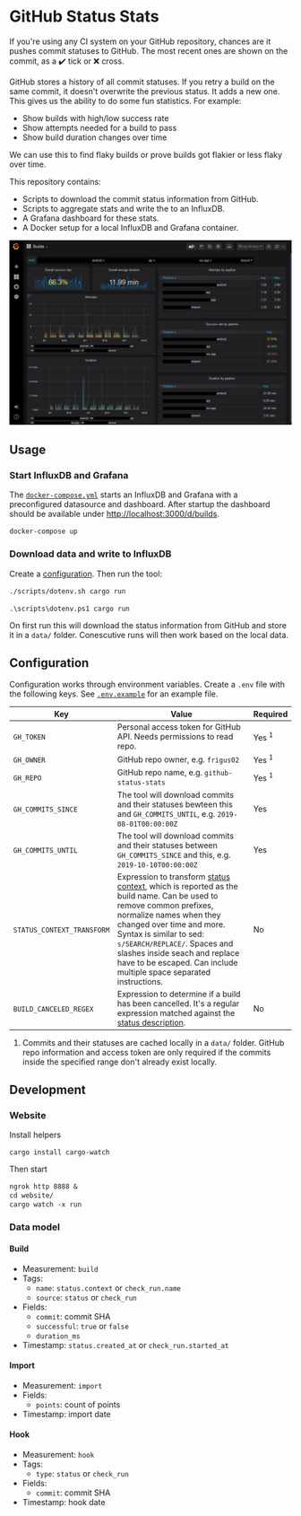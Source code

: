 # GitHub Status Stats

If you're using any CI system on your GitHub repository, chances are it pushes commit statuses to GitHub. The most recent ones are shown on the commit, as a :heavy_check_mark: tick or :x: cross.

GitHub stores a history of all commit statuses. If you retry a build on the same commit, it doesn't overwrite the previous status. It adds a new one. This gives us the ability to do some fun statistics. For example:

- Show builds with high/low success rate
- Show attempts needed for a build to pass
- Show build duration changes over time

We can use this to find flaky builds or prove builds got flakier or less flaky over time.

This repository contains:

- Scripts to download the commit status information from GitHub.
- Scripts to aggregate stats and write the to an InfluxDB.
- A Grafana dashboard for these stats.
- A Docker setup for a local InfluxDB and Grafana container.

![](docs/preview.png)

## Usage

### Start InfluxDB and Grafana

The [`docker-compose.yml`](docker-compose.yml) starts an InfluxDB and Grafana with a preconfigured datasource and dashboard. After startup the dashboard should be available under <http://localhost:3000/d/builds>.

```
docker-compose up
```

### Download data and write to InfluxDB

Create a [configuration](#configuration). Then run the tool:

```sh
./scripts/dotenv.sh cargo run
```

```posh
.\scripts\dotenv.ps1 cargo run
```

On first run this will download the status information from GitHub and store it in a `data/` folder. Conescutive runs will then work based on the local data.

## Configuration

Configuration works through environment variables. Create a `.env` file with the following keys. See [`.env.example`](.env.example) for an example file.

| Key                        | Value                                                                                                                                                                                                                                                                                                                                                                                          | Required         |
| -------------------------- | ---------------------------------------------------------------------------------------------------------------------------------------------------------------------------------------------------------------------------------------------------------------------------------------------------------------------------------------------------------------------------------------------- | ---------------- |
| `GH_TOKEN`                 | Personal access token for GitHub API. Needs permissions to read repo.                                                                                                                                                                                                                                                                                                                          | Yes <sup>1</sup> |
| `GH_OWNER`                 | GitHub repo owner, e.g. `frigus02`                                                                                                                                                                                                                                                                                                                                                             | Yes <sup>1</sup> |
| `GH_REPO`                  | GitHub repo name, e.g. `github-status-stats`                                                                                                                                                                                                                                                                                                                                                   | Yes <sup>1</sup> |
| `GH_COMMITS_SINCE`         | The tool will download commits and their statuses bewteen this and `GH_COMMITS_UNTIL`, e.g. `2019-08-01T00:00:00Z`                                                                                                                                                                                                                                                                             | Yes              |
| `GH_COMMITS_UNTIL`         | The tool will download commits and their statuses between `GH_COMMITS_SINCE` and this, e.g. `2019-10-10T00:00:00Z`                                                                                                                                                                                                                                                                             | Yes              |
| `STATUS_CONTEXT_TRANSFORM` | Expression to transform [status context](https://developer.github.com/v3/repos/statuses/), which is reported as the build name. Can be used to remove common prefixes, normalize names when they changed over time and more. Syntax is similar to sed: `s/SEARCH/REPLACE/`. Spaces and slashes inside seach and replace have to be escaped. Can include multiple space separated instructions. | No               |
| `BUILD_CANCELED_REGEX`     | Expression to determine if a build has been cancelled. It's a regular expression matched against the [status description](https://developer.github.com/v3/repos/statuses/).                                                                                                                                                                                                                    | No               |

1. Commits and their statuses are cached locally in a `data/` folder. GitHub repo information and access token are only required if the commits inside the specified range don't already exist locally.

## Development

### Website

Install helpers

```
cargo install cargo-watch
```

Then start

```
ngrok http 8888 &
cd website/
cargo watch -x run
```

### Data model

#### Build

- Measurement: `build`
- Tags:
  - `name`: `status.context` or `check_run.name`
  - `source`: `status` or `check_run`
- Fields:
  - `commit`: commit SHA
  - `successful`: `true` or `false`
  - `duration_ms`
- Timestamp: `status.created_at` or `check_run.started_at`

#### Import

- Measurement: `import`
- Fields:
  - `points`: count of points
- Timestamp: import date

#### Hook

- Measurement: `hook`
- Tags:
  - `type`: `status` or `check_run`
- Fields:
  - `commit`: commit SHA
- Timestamp: hook date
